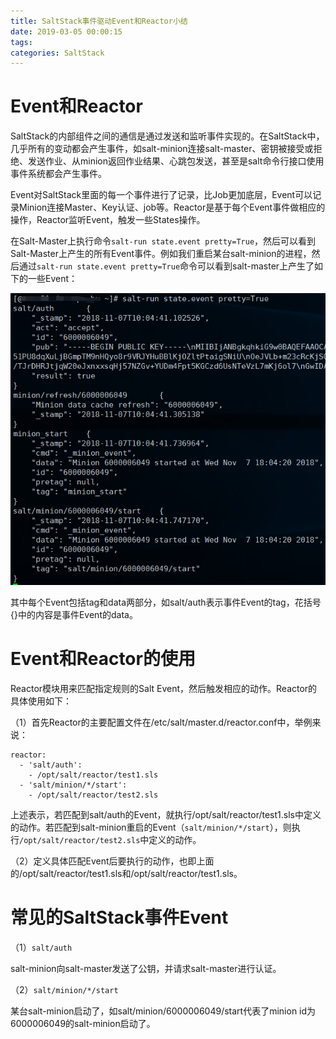 ```yaml
---
title: SaltStack事件驱动Event和Reactor小结
date: 2019-03-05 00:00:15
tags:
categories: SaltStack
---
```


# Event和Reactor

SaltStack的内部组件之间的通信是通过发送和监听事件实现的。在SaltStack中，几乎所有的变动都会产生事件，如salt-minion连接salt-master、密钥被接受或拒绝、发送作业、从minion返回作业结果、心跳包发送，甚至是salt命令行接口使用事件系统都会产生事件。

Event对SaltStack里面的每一个事件进行了记录，比Job更加底层，Event可以记录Minion连接Master、Key认证、job等。Reactor是基于每个Event事件做相应的操作，Reactor监听Event，触发一些States操作。

在Salt-Master上执行命令`salt-run state.event pretty=True`，然后可以看到Salt-Master上产生的所有Event事件。例如我们重启某台salt-minion的进程，然后通过`salt-run state.event pretty=True`命令可以看到salt-master上产生了如下的一些Event：

![](/images/saltstack_1_6.png)

其中每个Event包括tag和data两部分，如salt/auth表示事件Event的tag，花括号{}中的内容是事件Event的data。

# Event和Reactor的使用

Reactor模块用来匹配指定规则的Salt Event，然后触发相应的动作。Reactor的具体使用如下：

（1）首先Reactor的主要配置文件在/etc/salt/master.d/reactor.conf中，举例来说：

```
reactor:
  - 'salt/auth':
    - /opt/salt/reactor/test1.sls
  - 'salt/minion/*/start':
    - /opt/salt/reactor/test2.sls
```

上述表示，若匹配到salt/auth的Event，就执行/opt/salt/reactor/test1.sls中定义的动作。若匹配到salt-minion重启的Event（`salt/minion/*/start`），则执行`/opt/salt/reactor/test2.sls`中定义的动作。

（2）定义具体匹配Event后要执行的动作，也即上面的/opt/salt/reactor/test1.sls和/opt/salt/reactor/test1.sls。

# 常见的SaltStack事件Event

（1）`salt/auth`

salt-minion向salt-master发送了公钥，并请求salt-master进行认证。

（2）`salt/minion/*/start`

某台salt-minion启动了，如salt/minion/6000006049/start代表了minion id为6000006049的salt-minion启动了。
